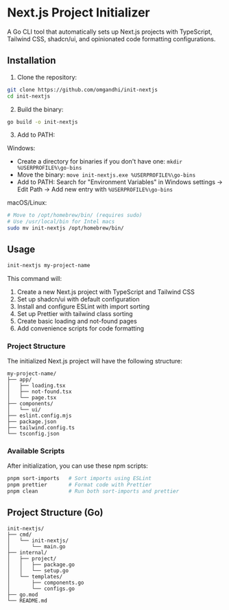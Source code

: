 # Next.js Project Initializer

A Go CLI tool that automatically sets up Next.js projects with TypeScript, Tailwind CSS, shadcn/ui, and opinionated code formatting configurations.

## Installation

1. Clone the repository:
```bash
git clone https://github.com/omgandhi/init-nextjs
cd init-nextjs
```

2. Build the binary:
```bash
go build -o init-nextjs
```

3. Add to PATH:

Windows:
- Create a directory for binaries if you don't have one: `mkdir %USERPROFILE%\go-bins`
- Move the binary: `move init-nextjs.exe %USERPROFILE%\go-bins`
- Add to PATH: Search for "Environment Variables" in Windows settings → Edit Path → Add new entry with `%USERPROFILE%\go-bins`

macOS/Linux:
```bash
# Move to /opt/homebrew/bin/ (requires sudo)
# Use /usr/local/bin for Intel macs
sudo mv init-nextjs /opt/homebrew/bin/
```

## Usage

```bash
init-nextjs my-project-name
```

This command will:
1. Create a new Next.js project with TypeScript and Tailwind CSS
2. Set up shadcn/ui with default configuration
3. Install and configure ESLint with import sorting
4. Set up Prettier with tailwind class sorting
5. Create basic loading and not-found pages
6. Add convenience scripts for code formatting

### Project Structure

The initialized Next.js project will have the following structure:

```
my-project-name/
├── app/
│   ├── loading.tsx
│   ├── not-found.tsx
│   └── page.tsx
├── components/
│   └── ui/
├── eslint.config.mjs
├── package.json
├── tailwind.config.ts
└── tsconfig.json
```

### Available Scripts

After initialization, you can use these npm scripts:

```bash
pnpm sort-imports   # Sort imports using ESLint
pnpm prettier       # Format code with Prettier
pnpm clean          # Run both sort-imports and prettier
```

## Project Structure (Go)

```
init-nextjs/
├── cmd/
│   └── init-nextjs/
│       └── main.go
├── internal/
│   ├── project/
│   │   ├── package.go
│   │   └── setup.go
│   └── templates/
│       ├── components.go
│       └── configs.go
├── go.mod
└── README.md
```
